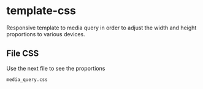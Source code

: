 # template-css

Responsive template to media query in order to adjust the width and height proportions to various devices.

## File CSS
 
 Use the next file to see the proportions
 
`media_query.css`
